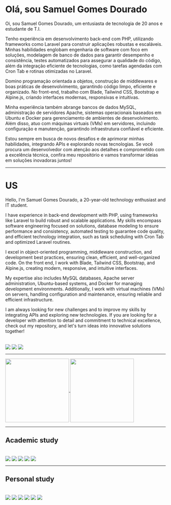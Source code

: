 # Olá, sou Samuel Gomes Dourado

<p>Oi, sou Samuel Gomes Dourado, um entusiasta de tecnologia de 20 anos e estudante de T.I.</p>

<p>Tenho experiência em desenvolvimento back-end com PHP, utilizando frameworks como Laravel para construir aplicações robustas e escaláveis. Minhas habilidades englobam engenharia de software com foco em soluções, modelagem de banco de dados para garantir desempenho e consistência, testes automatizados para assegurar a qualidade do código, além da integração eficiente de tecnologias, como tarefas agendadas com Cron Tab e rotinas otimizadas no Laravel.</p>

<p>Domino programação orientada a objetos, construção de middlewares e boas práticas de desenvolvimento, garantindo código limpo, eficiente e organizado. No front-end, trabalho com Blade, Tailwind CSS, Bootstrap e Alpine.js, criando interfaces modernas, responsivas e intuitivas.</p>

<p>Minha experiência também abrange bancos de dados MySQL, administração de servidores Apache, sistemas operacionais baseados em Ubuntu e Docker para gerenciamento de ambientes de desenvolvimento. Além disso, atuo com máquinas virtuais (VMs) em servidores, incluindo configuração e manutenção, garantindo infraestrutura confiável e eficiente.</p>

<p>Estou sempre em busca de novos desafios e de aprimorar minhas habilidades, integrando APIs e explorando novas tecnologias. Se você procura um desenvolvedor com atenção aos detalhes e comprometido com a excelência técnica, confira meu repositório e vamos transformar ideias em soluções inovadoras juntos!</p>

---

# US

<p>Hello, I'm Samuel Gomes Dourado, a 20-year-old technology enthusiast and IT student.</p>

<p>I have experience in back-end development with PHP, using frameworks like Laravel to build robust and scalable applications. My skills encompass software engineering focused on solutions, database modeling to ensure performance and consistency, automated testing to guarantee code quality, and efficient technology integration, such as task scheduling with Cron Tab and optimized Laravel routines.</p>

<p>I excel in object-oriented programming, middleware construction, and development best practices, ensuring clean, efficient, and well-organized code. On the front end, I work with Blade, Tailwind CSS, Bootstrap, and Alpine.js, creating modern, responsive, and intuitive interfaces.</p>

<p>My expertise also includes MySQL databases, Apache server administration, Ubuntu-based systems, and Docker for managing development environments. Additionally, I work with virtual machines (VMs) on servers, handling configuration and maintenance, ensuring reliable and efficient infrastructure.</p>

<p>I am always looking for new challenges and to improve my skills by integrating APIs and exploring new technologies. If you are looking for a developer with attention to detail and commitment to technical excellence, check out my repository, and let's turn ideas into innovative solutions together!</p>

<div style="display: inline-block;"><br>
  <a href=""><img align="center" src="https://img.shields.io/badge/Gmail-D14836?style=for-the-badge&logo=gmail&logoColor=white"></a>
  <a href="https://www.instagram.com/ctrl_dourado/"><img align="center" src="https://img.shields.io/badge/Instagram-E4405F?style=for-the-badge&logo=instagram&logoColor=white"></a>
  <a href="https://www.linkedin.com/in/samuel-gomes-dourado-0107b4232/"><img align="center" src="https://img.shields.io/badge/LinkedIn-0077B5?style=for-the-badge&logo=linkedin&logoColor=white"></a>
</div>

---

<div>
  <a href="https://github.com/DouradoCtrl/github-readme-stats">
    <img height=200 align="center" src="https://github-readme-stats.vercel.app/api?username=DouradoCtrl" />
  </a>
  <a href="https://github.com/DouradoCtrl/convoychat">
    <img height=200 align="center" src="https://github-readme-stats.vercel.app/api/top-langs?username=DouradoCtrl&layout=compact&langs_count=8&card_width=320" />
  </a>
</div>

---

## Academic study

<div style="display: inline-block;"><br>
  <a href=""><img align="center" src="https://img.shields.io/badge/C-00599C?style=for-the-badge&logo=c&logoColor=white"></a>
  <a href=""><img align="center" src="https://img.shields.io/badge/Python-14354C?style=for-the-badge&logo=python&logoColor=white"></a>
  <a href=""><img align="center" src="https://img.shields.io/badge/HTML5-E34F26?style=for-the-badge&logo=html5&logoColor=white"></a>
  <a href=""><img align="center" src="https://img.shields.io/badge/CSS3-1572B6?style=for-the-badge&logo=css3&logoColor=white"></a>
  <a href=""><img align="center" src="https://img.shields.io/badge/Bootstrap-563D7C?style=for-the-badge&logo=bootstrap&logoColor=white"></a>
</div>

---

## Personal study

<div style="display: inline-block;"><br>
  <a href=""><img align="center" src="https://img.shields.io/badge/Linux-FCC624?style=for-the-badge&logo=linux&logoColor=black"></a>
  <a href=""><img align="center" src="https://img.shields.io/badge/PHP-777BB4?style=for-the-badge&logo=php&logoColor=white"></a>
  <a href=""><img align="center" src="https://img.shields.io/badge/Java-ED8B00?style=for-the-badge&logo=openjdk&logoColor=white"></a>
  <a href=""><img align="center" src="https://img.shields.io/badge/MySQL-00000F?style=for-the-badge&logo=mysql&logoColor=white"></a>
  <a href=""><img align="center" src="https://img.shields.io/badge/JavaScript-F7DF1E?style=for-the-badge&logo=javascript&logoColor=black"></a>
  <a href=""><img align="center" src="https://img.shields.io/badge/Tailwind_CSS-38B2AC?style=for-the-badge&logo=tailwind-css&logoColor=white"></a>
</div>

